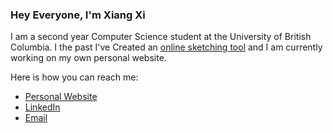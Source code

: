 
### **Hey Everyone, I'm Xiang Xi**

I am a second year Computer Science student at the University of British Columbia. I the past I've Created an [online sketching tool](https://github.com/xiangxichen11/PaintApp) and I am currently working on my own personal website.

Here is how you can reach me:

- [Personal Website](https://xiangxichen11.github.io/)
- [LinkedIn](https://www.linkedin.com/in/xiangxichen/)
- [Email](xiangxi.chen.ca@gmail.com)

